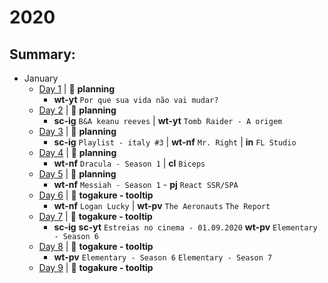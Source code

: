 # 2020

## Summary:

- January
  - [Day 1](jan/01-01-2020.md) | :bookmark_tabs: **planning**
    - **wt-yt** `Por que sua vida não vai mudar?`
  - [Day 2](jan/01-02-2020.md) | :bookmark_tabs: **planning**
    - **sc-ig** `B&A keanu reeves` | **wt-yt** `Tomb Raider - A origem`
  - [Day 3](jan/01-03-2020.md) | :bookmark_tabs: **planning**
    - **sc-ig** `Playlist - italy #3` | **wt-nf** `Mr. Right` | **in** `FL Studio` 
  - [Day 4](jan/01-04-2020.md) | :bookmark_tabs: **planning**
    - **wt-nf** `Dracula - Season 1` | **cl** `Biceps`
  - [Day 5](jan/01-05-2020.md) | :bookmark_tabs: **planning**
    - **wt-nf** `Messiah - Season 1` - **pj** `React SSR/SPA`
  - [Day 6](jan/01-06-2020.md) | :microscope: **togakure - tooltip**
    - **wt-nf** `Logan Lucky` | **wt-pv** `The Aeronauts` `The Report`
  - [Day 7](jan/01-07-2020.md) | :microscope: **togakure - tooltip**
    - **sc-ig** **sc-yt** `Estreias no cinema - 01.09.2020` **wt-pv** `Elementary - Season 6`
  - [Day 8](jan/01-08-2020.md) | :microscope: **togakure - tooltip**
    - **wt-pv** `Elementary - Season 6` `Elementary - Season 7`
  - [Day 9](jan/01-09-2020.md) | :microscope: **togakure - tooltip**
